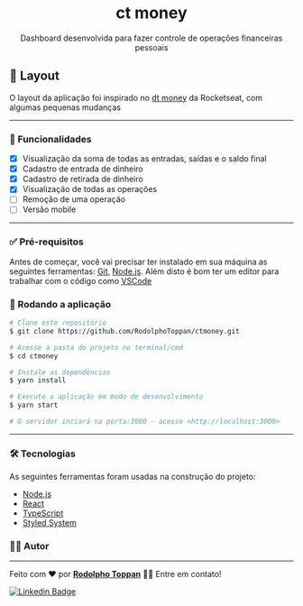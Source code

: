 <h1 align="center">ct money</h1>
<p align="center">Dashboard desenvolvida para fazer controle de operações financeiras pessoais</p>

## 🎨 Layout

O layout da aplicação foi inspirado no <a href="https://www.figma.com/file/yyPZFabLFH7D3AvpAdns2g/dtmoney-Ignite-(Copy)-(Copy)?node-id=0%3A1">dt money</a> da Rocketseat, com algumas pequenas mudanças

---

### 📕 Funcionalidades

- [x] Visualização da soma de todas as entradas, saídas e o saldo final
- [x] Cadastro de entrada de dinheiro
- [x] Cadastro de retirada de dinheiro
- [x] Visualização de todas as operações
- [ ] Remoção de uma operação
- [ ] Versão mobile

---

### ✅ Pré-requisitos

Antes de começar, você vai precisar ter instalado em sua máquina as seguintes ferramentas:
[Git](https://git-scm.com), [Node.js](https://nodejs.org/en/). 
Além disto é bom ter um editor para trabalhar com o código como [VSCode](https://code.visualstudio.com/)

### 🎲 Rodando a aplicação

```bash
# Clone este repositório
$ git clone https://github.com/RodolphoToppan/ctmoney.git

# Acesse a pasta do projeto no terminal/cmd
$ cd ctmoney

# Instale as dependências
$ yarn install

# Execute a aplicação em modo de desenvolvimento
$ yarn start

# O servidor inciará na porta:3000 - acesse <http://localhost:3000>
```

---

### 🛠 Tecnologias

As seguintes ferramentas foram usadas na construção do projeto:

- [Node.js](https://nodejs.org/en/)
- [React](https://pt-br.reactjs.org/)
- [TypeScript](https://www.typescriptlang.org/)
- [Styled System](https://styled-system.com/)

### 🙅‍♂️ Autor
---

Feito com ❤️ por <a href="https://github.com/RodolphoToppan"><strong>Rodolpho Toppan</strong></a> 👋🏽 Entre em contato!

[![Linkedin Badge](https://img.shields.io/badge/-Rodolpho-blue?style=flat-square&logo=Linkedin&logoColor=white&link=https://www.linkedin.com/in/rodolpho-toppan-a74250205/)](https://www.linkedin.com/in/rodolpho-toppan-a74250205/)

